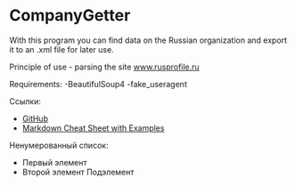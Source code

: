 # CompanyGetter
With this program you can find data on the Russian organization and export it to an .xml file for later use.

Principle of use - parsing the site www.rusprofile.ru

Requirements:
-BeautifulSoup4
-fake_useragent

Ссылки:
- [GitHub](https://github.com)
- [Markdown Cheat Sheet with Examples](https://www.markdownguide.org/extended-syntax/ "Маркдаун - шпаргалка")

Ненумерованный список: 
- Первый элемент
- Второй элемент
   Подэлемент
